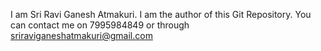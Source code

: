 I am Sri Ravi Ganesh Atmakuri.
I am the author of this Git Repository.
You can contact me on 7995984849 or through sriraviganeshatmakuri@gmail.com


<!---
AtmakuriSri/AtmakuriSri is a ✨ special ✨ repository because its `README.md` (this file) appears on your GitHub profile.
You can click the Preview link to take a look at your changes.
--->
